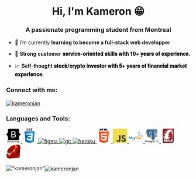 <h1 align="center">Hi, I'm Kameron 😁</h1>
<h3 align="center">A passionate programming student from Montreal</h3>

- 🌱 I’m currently **learning to become a full-stack web developper**

- 🤖 𝐒𝐭𝐫𝐨𝐧𝐠 𝐜𝐮𝐬𝐭𝐨𝐦𝐞𝐫 **𝐬𝐞𝐫𝐯𝐢𝐜𝐞-𝐨𝐫𝐢𝐞𝐧𝐭𝐞𝐝 𝐬𝐤𝐢𝐥𝐥𝐬 𝐰𝐢𝐭𝐡 𝟏𝟎+ 𝐲𝐞𝐚𝐫𝐬 𝐨𝐟 𝐞𝐱𝐩𝐞𝐫𝐢𝐞𝐧𝐜𝐞.**

- 📈 𝐒𝐞𝐥𝐟-𝐭𝐡𝐨𝐮𝐠𝐡𝐭 **𝐬𝐭𝐨𝐜𝐤/𝐜𝐫𝐲𝐩𝐭𝐨 𝐢𝐧𝐯𝐞𝐬𝐭𝐨𝐫 𝐰𝐢𝐭𝐡 𝟓+ 𝐲𝐞𝐚𝐫𝐬 𝐨𝐟 𝐟𝐢𝐧𝐚𝐧𝐜𝐢𝐚𝐥 𝐦𝐚𝐫𝐤𝐞𝐭 𝐞𝐱𝐩𝐞𝐫𝐢𝐞𝐧𝐜𝐞.**

<h3 align="left">Connect with me:</h3>
<p align="left">
<a href="https://linkedin.com/in/kameronjan" target="blank"><img align="center" src="https://raw.githubusercontent.com/rahuldkjain/github-profile-readme-generator/master/src/images/icons/Social/linked-in-alt.svg" alt="kameronjan" height="30" width="40" /></a>
</p>

<h3 align="left">Languages and Tools:</h3>
<p align="left"> <a href="https://getbootstrap.com" target="_blank" rel="noreferrer"> <img src="https://raw.githubusercontent.com/devicons/devicon/master/icons/bootstrap/bootstrap-plain-wordmark.svg" alt="bootstrap" width="40" height="40"/> </a> <a href="https://www.w3schools.com/css/" target="_blank" rel="noreferrer"> <img src="https://raw.githubusercontent.com/devicons/devicon/master/icons/css3/css3-original-wordmark.svg" alt="css3" width="40" height="40"/> </a> <a href="https://www.figma.com/" target="_blank" rel="noreferrer"> <img src="https://www.vectorlogo.zone/logos/figma/figma-icon.svg" alt="figma" width="40" height="40"/> </a> <a href="https://git-scm.com/" target="_blank" rel="noreferrer"> <img src="https://www.vectorlogo.zone/logos/git-scm/git-scm-icon.svg" alt="git" width="40" height="40"/> </a> <a href="https://heroku.com" target="_blank" rel="noreferrer"> <img src="https://www.vectorlogo.zone/logos/heroku/heroku-icon.svg" alt="heroku" width="40" height="40"/> </a> <a href="https://www.w3.org/html/" target="_blank" rel="noreferrer"> <img src="https://raw.githubusercontent.com/devicons/devicon/master/icons/html5/html5-original-wordmark.svg" alt="html5" width="40" height="40"/> </a> <a href="https://developer.mozilla.org/en-US/docs/Web/JavaScript" target="_blank" rel="noreferrer"> <img src="https://raw.githubusercontent.com/devicons/devicon/master/icons/javascript/javascript-original.svg" alt="javascript" width="40" height="40"/> </a> <a href="https://www.mysql.com/" target="_blank" rel="noreferrer"> <img src="https://raw.githubusercontent.com/devicons/devicon/master/icons/mysql/mysql-original-wordmark.svg" alt="mysql" width="40" height="40"/> </a> <a href="https://www.postgresql.org" target="_blank" rel="noreferrer"> <img src="https://raw.githubusercontent.com/devicons/devicon/master/icons/postgresql/postgresql-original-wordmark.svg" alt="postgresql" width="40" height="40"/> </a> <a href="https://rubyonrails.org" target="_blank" rel="noreferrer"> <img src="https://raw.githubusercontent.com/devicons/devicon/master/icons/rails/rails-original-wordmark.svg" alt="rails" width="40" height="40"/> </a> <a href="https://www.ruby-lang.org/en/" target="_blank" rel="noreferrer"> <img src="https://raw.githubusercontent.com/devicons/devicon/master/icons/ruby/ruby-original.svg" alt="ruby" width="40" height="40"/> </a> </p>

<p><img align="left" src="https://github-readme-stats.vercel.app/api/top-langs?username=kameronjan&show_icons=true&locale=en&layout=compact" alt=“kameronjan” /></p>

<p><img align="center" src="https://github-readme-streak-stats.herokuapp.com?user=kameronjan&theme=codestackr&hide_border=true&currStreakLabel=36EB00&currStreakNum=36EB00&sideNums=36EB00&sideLabels=36EB00&background=000000" alt="kameronjan" /></p>
